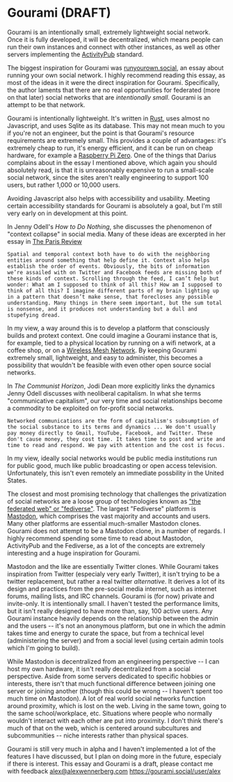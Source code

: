 # Gourami (DRAFT)

Gourami is an intentionally small, extremely lightweight social network. Once it is fully developed, it will be decentralized, which means people can run their own instances and connect with other instances, as well as other servers implementing the [ActivityPub](https://www.w3.org/TR/activitypub/) standard.

The biggest inspiration for Gourami was [runyourown.social](https://runyourown.social/), an essay about running your own social network. I highly recommend reading this essay, as most of the ideas in it were the direct inspiration for Gourami. Specifically, the author laments that there are no real opportunities for federated (more on that later) social networks that are *intentionally small*. Gourami is an attempt to be that network. 

Gourami is intentionally lightweight. It's written in [Rust](https://www.rust-lang.org/), uses almost no Javascript, and uses Sqlite as its database. This may not mean much to you if you're not an engineer, but the point is that Gourami's resource requirements are extremely small. This provides a couple of advantages: it's extremely cheap to run, it's energy efficient, and it can be run on cheap hardware, for example a [Raspberry Pi Zero](https://www.raspberrypi.org/products/raspberry-pi-zero/). One of the things that Darius complains about in the essay I mentioned above, which again you should absolutely read, is that it is unreasonably expensive to run a small-scale social network, since the sites aren't really engineering to support 100 users, but rather 1,000 or 10,000 users.

Avoiding Javascript also helps with accessibility and usability. Meeting certain accessibility standards for Gourami is absolutely a goal, but I'm still very early on in development at this point.

In Jenny Odell's *How to Do Nothing*, she discusses the phenomenon of "context collapse" in social media. Many of these ideas are excerpted in her essay in [The Paris Review](https://www.theparisreview.org/blog/2019/04/19/why-does-this-feel-so-bad/)

```
Spatial and temporal context both have to do with the neighboring entities around something that help define it. Context also helps establish the order of events. Obviously, the bits of information we’re assailed with on Twitter and Facebook feeds are missing both of these kinds of context. Scrolling through the feed, I can’t help but wonder: What am I supposed to think of all this? How am I supposed to think of all this? I imagine different parts of my brain lighting up in a pattern that doesn’t make sense, that forecloses any possible understanding. Many things in there seem important, but the sum total is nonsense, and it produces not understanding but a dull and stupefying dread.
```

In my view, a way around this is to develop a platform that consciously builds and protext context. One could imagine a Gourami instance that is, for example, tied to a physical location by running on a wifi network, at a coffee shop, or on a [Wireless Mesh Network](https://en.wikipedia.org/wiki/Wireless_mesh_network). By keeping Gourami extremely small, lightweight, and easy to administer, this becomes a possibility that wouldn't be feasible with even other open source social networks.

In *The Communist Horizon*, Jodi Dean more explicitly links the dynamics Jenny Odell discusses with neoliberal capitalism. In what she terms "communicative capitalism", our very time and social relationships become a commodity to be exploited on for-profit social networks. 

```
Networked communications are the form of capitalism's subsumption of the social substance to its terms and dynamics ... We don't usually pay money directly to Gmail, YouTube, Facebook, and Twitter. These don't cause money, they cost time. It takes time to post and write and time to read and respond. We pay with attention and the cost is focus.
```

In my view, ideally social networks would be public media institutions run for public good, much like public broadcasting or open access television. Unfortunately, this isn't even remotely an immediate possbility in the United States.

The closest and most promising technology that challenges the privatization of social networks are a loose group of technologies known as ["the federated web" or "fediverse"](https://fediverse.party/en/fediverse/). The largest "Fediverse" platform is [Mastodon](https://joinmastodon.org/), which comprises the vast majority and accounts and users. Many other platforms are essential much-smaller Mastodon clones. Gourami does not attempt to be a Mastodon clone, in a number of regards. I highly recommend spending some time to read about Mastodon, ActivityPub and the Fediverse, as a lot of the concepts are extremely interesting and a huge inspiration for Gourami.

Mastodon and the like are essentially Twitter clones. While Gourami takes inspiration from Twitter (especialy very early Twitter), it isn't trying to be a twitter replacement, but rather a real twitter *alternative*. It derives a lot of its design and practices from the pre-social media internet, such as internet forums, mailing lists, and IRC channels. Gourami is (for now) private and invite-only. It is intentionally small. I haven't tested the performance limits, but it isn't really designed to have more than, say, 100 active users. Any Gourami instance heavily depends on the relationship between the admin and the users -- it's not an anonymous platform, but one in which the admin takes time and energy to curate the space, but from a technical level (administering the server) and from a social level (using certain admin tools which I'm going to build).

While Mastodon is decentralized from an engineering perspective -- I can host my own hardware, it isn't really decentralized from a social perspective. Aside from some servers dedicated to specific hobbies or interests, there isn't that much functional difference between joining one server or joining another (though this could be wrong -- I haven't spent too much time on Mastodon). A lot of real world social networks function around proximity, which is lost on the web. Living in the same town, going to the same school/workplace, etc. Situations where people who normally wouldn't interact with each other are put into proximity. I don't think there's much of that on the web, which is centered around subcultures and subcommunities -- niche interests rather than physical spaces.

Gourami is still very much in alpha and I haven't implemented a lot of the features I have discussed, but I plan on doing more in the future, especialy if there is interest. This essay and Gourami is a draft, please contact me with feedback alex@alexwennerberg.com https://gourami.social/user/alex
